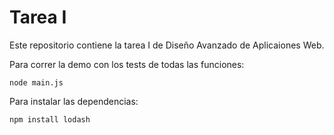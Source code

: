 # Tarea I

Este repositorio contiene la tarea I de Diseño Avanzado de Aplicaiones Web.

Para correr la demo con los tests de todas las funciones:
```
node main.js
```

Para instalar las dependencias:
```
npm install lodash
```